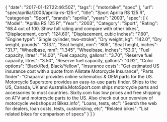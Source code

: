 {
    "date": "2017-01-12T22:46:50Z",
    "tags": [
        "motorbike",
        "spec"
    ],
    "url": "spec\/aprilia\/2003\/aprilia-rs-125-r",
    "title": "Sport Aprilia RS 125 R",
    "categories": "Sport",
    "brands": "aprilia",
    "years": "2003",
    "spec": [
        {
            "Model": "Aprilia RS 125 R",
            "Year": "2003",
            "Category": "Sport",
            "Rating": "68.4 out of 100. Show full rating and compare with other bikes",
            "Displacement, ccm": "124.60",
            "Displacement, cubic inches": "7.60",
            "Engine type": "Single cylinder, two-stroke",
            "Dry weight, kg": "142.0",
            "Dry weight, pounds": "313.1",
            "Seat height, mm": "805",
            "Seat height, inches": "31.7",
            "Wheelbase, mm": "1.345",
            "Wheelbase, inches": "53.0",
            "Fuel capacity, litres": "14.00",
            "Fuel capacity, gallons": "3.70",
            "Reserve fuel capacity, litres": "3.50",
            "Reserve fuel capacity, gallons": "0.92",
            "Color options": "Black\/Red, Black\/Yellow",
            "Insurance costs": "Get estimated US insurance cost with a quote from Allstate Motorcycle Insurance",
            "Parts finder": "Chaparral provides online schematics & OEM parts for the US.   Motorcycle Superstore provides an easy-to-use parts finder. Ships to the US, Canada, UK and Australia.MotoSport.com ships motorcycle parts and accessories to most countries.    Sixity.com has low prices and free shipping on ATV and motorcycle parts to the US. Also check out our overview of motorcycle webshops at Bikez.info",
            "Loans, tests, etc": "Search the web for dealers, loan costs, tests, customizing, etc",
            "Related bikes": "List related bikes for comparison of specs"
        }
    ]
}